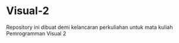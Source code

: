 # Visual-2
Repository ini dibuat demi kelancaran perkuliahan untuk mata kuliah Pemrogramman Visual 2
